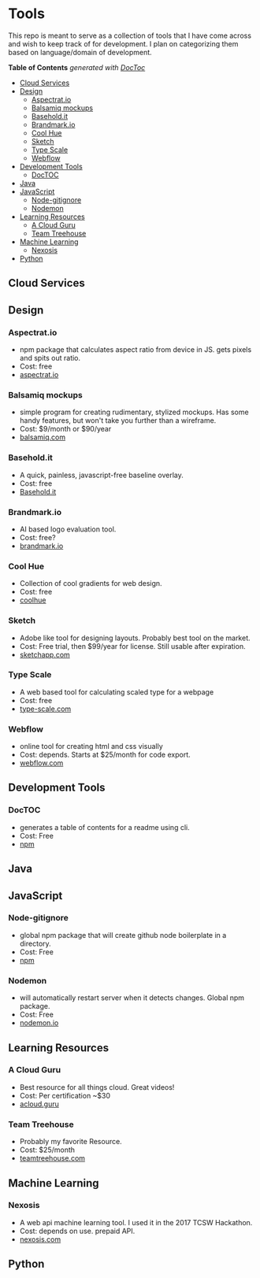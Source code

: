 # Tools

This repo is meant to serve as a collection of tools that I have come across and wish to keep track of for development. I plan on categorizing them based on language/domain of development.

<!-- START doctoc generated TOC please keep comment here to allow auto update -->
<!-- DON'T EDIT THIS SECTION, INSTEAD RE-RUN doctoc TO UPDATE -->
**Table of Contents**  *generated with [DocToc](https://github.com/thlorenz/doctoc)*

- [Cloud Services](#cloud-services)
- [Design](#design)
  - [Aspectrat.io](#aspectratio)
  - [Balsamiq mockups](#balsamiq-mockups)
  - [Basehold.it](#baseholdit)
  - [Brandmark.io](#brandmarkio)
  - [Cool Hue](#cool-hue)
  - [Sketch](#sketch)
  - [Type Scale](#type-scale)
  - [Webflow](#webflow)
- [Development Tools](#development-tools)
  - [DocTOC](#doctoc)
- [Java](#java)
- [JavaScript](#javascript)
  - [Node-gitignore](#node-gitignore)
  - [Nodemon](#nodemon)
- [Learning Resources](#learning-resources)
  - [A Cloud Guru](#a-cloud-guru)
  - [Team Treehouse](#team-treehouse)
- [Machine Learning](#machine-learning)
  - [Nexosis](#nexosis)
- [Python](#python)

<!-- END doctoc generated TOC please keep comment here to allow auto update -->

## Cloud Services

## Design

### Aspectrat.io

- npm package that calculates aspect ratio from device in JS. gets pixels and spits out ratio.
- Cost: free
- [aspectrat.io](https://aspectrat.io)

### Balsamiq mockups

- simple program for creating rudimentary, stylized mockups. Has some handy features, but won't take you further than a wireframe.
- Cost: $9/month or $90/year
- [balsamiq.com](https://balsamiq.com)

### Basehold.it

- A quick, painless, javascript-free baseline overlay.
- Cost: free
- [Basehold.it](https://basehold.it/)

### Brandmark.io

- AI based logo evaluation tool.
- Cost: free?
- [brandmark.io](http://brandmark.io/logo-rank/)

### Cool Hue

- Collection of cool gradients for web design.
- Cost: free
- [coolhue](https://webkul.github.io/coolhue/)

### Sketch

- Adobe like tool for designing layouts. Probably best tool on the market.
- Cost: Free trial, then $99/year for license. Still usable after expiration.
- [sketchapp.com](https://www.sketchapp.com)

### Type Scale

- A web based tool for calculating scaled type for a webpage
- Cost: free
- [type-scale.com](http://type-scale.com/)

### Webflow

- online tool for creating html and css visually
- Cost: depends. Starts at $25/month for code export.
- [webflow.com](https://webflow.com/)

## Development Tools

### DocTOC

- generates a table of contents for a readme using cli.
- Cost: Free
- [npm](https://github.com/thlorenz/doctoc/blob/master/README.md)

## Java

## JavaScript

### Node-gitignore

- global npm package that will create github node boilerplate in a directory.
- Cost: Free
- [npm](https://www.npmjs.com/package/node-gitignore)

### Nodemon

- will automatically restart server when it detects changes. Global npm package.
- Cost: Free
- [nodemon.io](https://nodemon.io/)

## Learning Resources

### A Cloud Guru

- Best resource for all things cloud. Great videos!
- Cost: Per certification ~$30
- [acloud.guru](https://acloud.guru)

### Team Treehouse

- Probably my favorite Resource.
- Cost: $25/month
- [teamtreehouse.com](https://teamtreehouse.com)

## Machine Learning

### Nexosis

- A web api machine learning tool. I used it in the 2017 TCSW Hackathon.
- Cost: depends on use. prepaid API.
- [nexosis.com](https://nexosis.com/)

## Python

